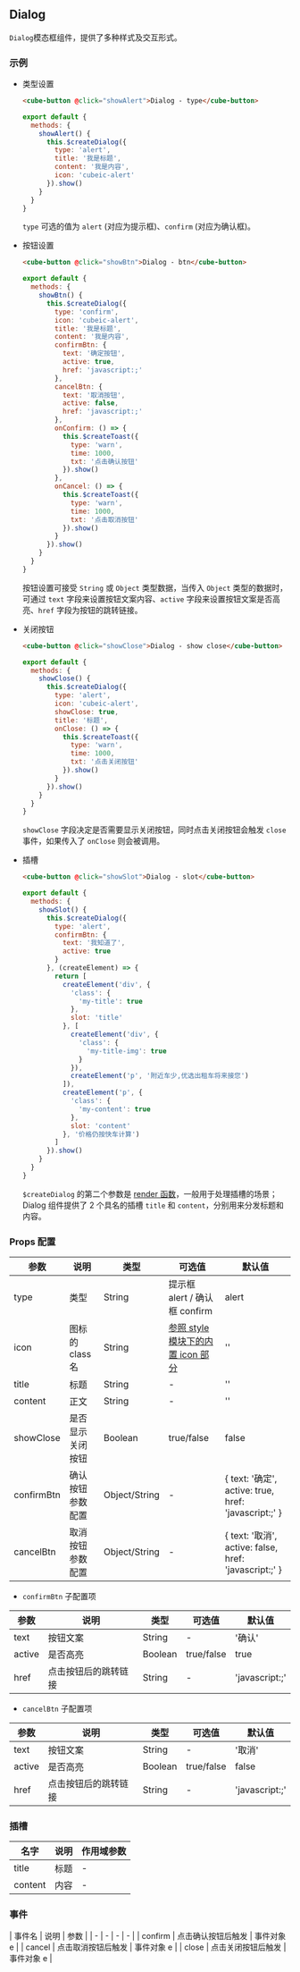 ## Dialog

`Dialog`模态框组件，提供了多种样式及交互形式。

### 示例

- 类型设置

  ```html
  <cube-button @click="showAlert">Dialog - type</cube-button>
  ```
  ```js
  export default {
    methods: {
      showAlert() {
        this.$createDialog({
          type: 'alert',
          title: '我是标题',
          content: '我是内容',
          icon: 'cubeic-alert'
        }).show()
      }
    }
  }
  ```

  `type` 可选的值为 `alert` (对应为提示框)、`confirm` (对应为确认框)。

- 按钮设置

  ```html
  <cube-button @click="showBtn">Dialog - btn</cube-button>
  ```
  ```js
  export default {
    methods: {
      showBtn() {
        this.$createDialog({
          type: 'confirm',
          icon: 'cubeic-alert',
          title: '我是标题',
          content: '我是内容',
          confirmBtn: {
            text: '确定按钮',
            active: true,
            href: 'javascript:;'
          },
          cancelBtn: {
            text: '取消按钮',
            active: false,
            href: 'javascript:;'
          },
          onConfirm: () => {
            this.$createToast({
              type: 'warn',
              time: 1000,
              txt: '点击确认按钮'
            }).show()
          },
          onCancel: () => {
            this.$createToast({
              type: 'warn',
              time: 1000,
              txt: '点击取消按钮'
            }).show()
          }
        }).show()
      }
    }
  }
  ```

  按钮设置可接受 `String` 或 `Object` 类型数据，当传入 `Object` 类型的数据时，可通过 `text` 字段来设置按钮文案内容、`active` 字段来设置按钮文案是否高亮、`href` 字段为按钮的跳转链接。

- 关闭按钮

  ```html
  <cube-button @click="showClose">Dialog - show close</cube-button>
  ```
  ```js
  export default {
    methods: {
      showClose() {
        this.$createDialog({
          type: 'alert',
          icon: 'cubeic-alert',
          showClose: true,
          title: '标题',
          onClose: () => {
            this.$createToast({
              type: 'warn',
              time: 1000,
              txt: '点击关闭按钮'
            }).show()
          }
        }).show()
      }
    }
  }
  ```

  `showClose` 字段决定是否需要显示关闭按钮，同时点击关闭按钮会触发 `close` 事件，如果传入了 `onClose` 则会被调用。

- 插槽

  ```html
  <cube-button @click="showSlot">Dialog - slot</cube-button>
  ```
  ```js
  export default {
    methods: {
      showSlot() {
        this.$createDialog({
          type: 'alert',
          confirmBtn: {
            text: '我知道了',
            active: true
          }
        }, (createElement) => {
          return [
            createElement('div', {
              'class': {
                'my-title': true
              },
              slot: 'title'
            }, [
              createElement('div', {
                'class': {
                  'my-title-img': true
                }
              }),
              createElement('p', '附近车少,优选出租车将来接您')
            ]),
            createElement('p', {
              'class': {
                'my-content': true
              },
              slot: 'content'
            }, '价格仍按快车计算')
          ]
        }).show()
      }
    }
  }
  ```

  `$createDialog` 的第二个参数是 [render 函数](https://vuejs.org/v2/guide/render-function.html)，一般用于处理插槽的场景；Dialog 组件提供了 2 个具名的插槽 `title` 和 `content`，分别用来分发标题和内容。

### Props 配置

| 参数 | 说明 | 类型 | 可选值 | 默认值 |
| - | - | - | - | - |
| type | 类型 | String | 提示框 alert / 确认框 confirm | alert |
| icon | 图标的 class 名 | String | [参照 style 模块下的内置 icon 部分](#/style) | '' |
| title | 标题 | String | - | '' |
| content | 正文 | String | - | '' |
| showClose | 是否显示关闭按钮 | Boolean | true/false | false |
| confirmBtn | 确认按钮参数配置 | Object/String | - | { text: '确定', active: true, href: 'javascript:;' } |
| cancelBtn | 取消按钮参数配置 | Object/String | - | { text: '取消', active: false, href: 'javascript:;' } |

* `confirmBtn` 子配置项

| 参数 | 说明 | 类型 | 可选值 | 默认值 |
| - | - | - | - | - |
| text | 按钮文案 | String | - | '确认' |
| active | 是否高亮 | Boolean | true/false | true |
| href | 点击按钮后的跳转链接 | String | - | 'javascript:;' |

* `cancelBtn` 子配置项

| 参数 | 说明 | 类型 | 可选值 | 默认值 |
| - | - | - | - | - |
| text | 按钮文案 | String | - | '取消' |
| active | 是否高亮 | Boolean | true/false | false |
| href | 点击按钮后的跳转链接 | String | - | 'javascript:;' |

### 插槽

| 名字 | 说明 | 作用域参数 |
| - | - | - |
| title | 标题 | - |
| content | 内容 | - |

### 事件

| 事件名 | 说明 | 参数 |
| - | - | - | - |
| confirm | 点击确认按钮后触发 | 事件对象 e |
| cancel | 点击取消按钮后触发 | 事件对象 e |
| close | 点击关闭按钮后触发 | 事件对象 e |
